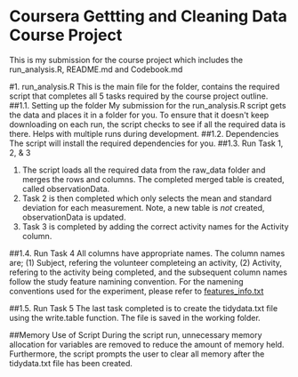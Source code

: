 # Coursera Gettting and Cleaning Data Course Project
This is my submission for the course project which includes the run_analysis.R, README.md and Codebook.md

#1. run_analysis.R
This is the main file for the folder, contains the required script that completes all 5 tasks 
required by the course project outline.
##1.1. Setting up the folder
My submission for the run_analysis.R script gets the data and places it in a folder for you.
To ensure that it doesn't keep downloading on each run, the script checks to see if all the required data
is there.  Helps with multiple runs during development.
##1.2. Dependencies
The script will install the required dependencies for you.
##1.3. Run Task 1, 2, & 3
1. The script loads all the required data from the raw_data folder and merges the rows and columns.  The completed 
merged table is created, called observationData.  
2. Task 2 is then completed which only selects the mean and standard deviation for each 
measurement.  Note, a new table is _not_ created, observationData is updated.  
3. Task 3 is completed by adding the correct activity names for the Activity column.  

##1.4. Run Task 4
All columns have appropriate names. The column names are; (1) Subject, refering the volunteer completeing an 
activity, (2) Activity, refering to the activity being completed, and the subsequent column names follow the 
study feature namining convention.  For the namening conventions used for the experiment, please refer to
[features_info.txt](https://github.com/Butterworks/coursera-getdata-project/edit/master/features_info.txt)

##1.5. Run Task 5
The last task completed is to create the tidydata.txt file using the write.table function.  The file is saved in
the working folder.

##Memory Use of Script
During the script run, unnecessary memory allocation for variables are removed to reduce the amount of memory
held. Furthermore, the script prompts the user to clear all memory after the tidydata.txt file has been created. 

